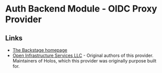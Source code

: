 # Auth Backend Module - OIDC Proxy Provider

## Links

- [The Backstage homepage](https://backstage.io)
- [Open Infrastructure Services LLC](https://openinfrastructure.co) - Original authors of this provider. Maintainers of Holos, which this provider was originally purpose built for.
